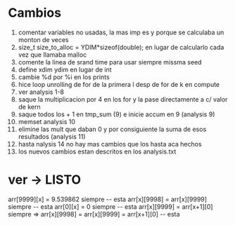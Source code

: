 # Cambios
1. comentar variables no usadas, la mas imp es y porque se calculaba un monton de veces
2. size_t size_to_alloc = YDIM*sizeof(double); en lugar de calcularlo cada vez que llamaba malloc
3. comente la linea de srand time para usar siempre missma seed
4. define xdim ydim en lugar de int 
5. cambie %d por %i en los prints
6. hice loop unrolling de for de la primera l desp de for de k en compute
7. ver analysis 1-8
8. saque la multiplicacion por 4 en los for y la pase directamente a c/ valor de kern
9. saque todos los + 1 en tmp_sum (9) e inicie accum en 9 (analysis 9)
10. memset analysis 10
11. elimine las mult que daban 0 y por consiguiente la suma de esos resultados (analysis 11)
12. hasta nalysis 14 no hay mas cambios que los hasta aca hechos
13. los nuevos cambios estan descritos en los analysis.txt

# ver -> LISTO
arr[9999][x] = 9.539862 siempre -- esta
arr[x][9998] = arr[x][9999] siempre -- esta
arr[0][x] = 0 siempre -- esta
arr[x][9999] = arr[x+1][0] siempre => arr[x][9998] = arr[x][9999] = arr[x+1][0]  -- esta
